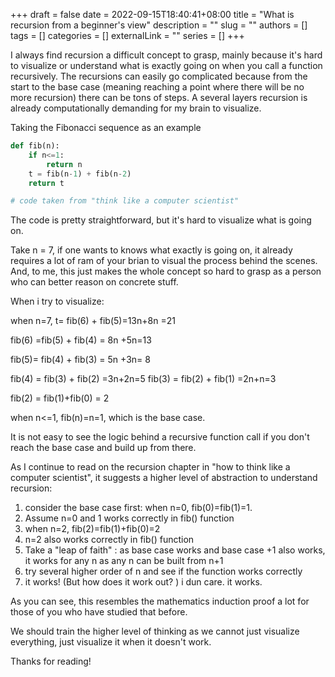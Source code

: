 +++ 
draft = false
date = 2022-09-15T18:40:41+08:00
title = "What is recursion from a beginner's view"
description = ""
slug = ""
authors = []
tags = []
categories = []
externalLink = ""
series = []
+++

I always find recursion a difficult concept to grasp, mainly because it's hard to visualize or understand what is exactly going on when you call a function recursively. The recursions can easily go complicated because from the start to the base case (meaning reaching a point where there will be no more recursion) there can be tons of steps. A several layers recursion is already computationally demanding for my brain to visualize. 

Taking the Fibonacci sequence as an example

```python
def fib(n):
    if n<=1:
        return n
    t = fib(n-1) + fib(n-2)
    return t

# code taken from "think like a computer scientist"
```

The code is pretty straightforward, but it's hard to visualize what is going on.

Take n = 7, if one wants to knows what exactly is going on, it already requires a lot of ram of your brian to visual the process behind the scenes. And, to me, this just makes the whole concept so hard to grasp as a person who can better reason on concrete stuff. 

When i try to visualize:

when n=7, t= fib(6) + fib(5)=13n+8n =21

fib(6) =fib(5) + fib(4) = 8n +5n=13

fib(5)= fib(4) + fib(3) = 5n +3n= 8

fib(4) = fib(3) + fib(2) =3n+2n=5
fib(3) = fib(2) + fib(1) =2n+n=3

fib(2) = fib(1)+fib(0) = 2

when n<=1, fib(n)=n=1, which is the base case.

It is not easy to see the logic behind a recursive function call if you don't reach the base case and build up from there. 

As I continue to read on the recursion chapter in "how to think like a computer scientist", it suggests a higher level of abstraction to understand recursion:

1. consider the base case first: when n=0, fib(0)=fib(1)=1. 
2. Assume n=0 and 1 works correctly in fib() function
3. when n=2, fib(2)=fib(1)+fib(0)=2
4. n=2 also works correctly in fib() function
5. Take a "leap of faith" : as base case works and base case +1 also works, it works for any n as any n can be built from n+1
6. try several higher order of n and see if the function works correctly
7. it works! (But how does it work out? ) i dun care. it works.

As you can see, this resembles the mathematics induction proof a lot for those of you who have studied that before. 

We should train the higher level of thinking as we cannot just visualize everything, just visualize it when it doesn't work.

Thanks for reading!
